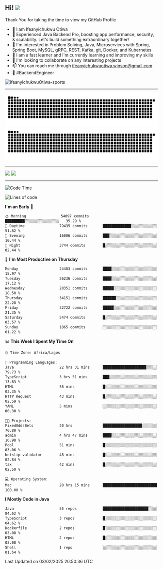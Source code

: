 <!-- BLOG-POST-LIST:START --><!-- BLOG-POST-LIST:END -->

## Hi! <img src="https://media.giphy.com/media/hvRJCLFzcasrR4ia7z/giphy.gif" width="4%"> 

Thank You for taking the time to view my GitHub Profile

- 👋 I am Ifeanyichukwu Otiwa
- 🚀 Experienced Java Backend Pro, boosting app performance, security, & scalability. Let's build something extraordinary together!
- 👀 I'm interested in Problem Solving, Java, Microservices with Spring, Spring Boot, MySQL, gRPC, REST, Kafka, git, Docker, and Kubernetes
- 🌱 I am a fast learner and I'm currently learning and improving my skills
- 💞️ I'm looking to collaborate on any interesting projects
- 📫 You can reach me through ifeanyichukwuotiwa.winson@gmail.com
- 🚀 #BackendEngineer

<p align="left" marginTop="10px"> <img src="https://komarev.com/ghpvc/?username=ifeanyichukwuOtiwa-sports&label=Profile%20views&color=0e75b6&style=for-the-badge" alt="ifeanyichukwuOtiwa-sports" /> </p>

***

<!--🐍📈SNAKEGRAPH / 🌐WEBSITE: https://github.com/Platane/snk -->
![github contribution grid snake animation](https://raw.githubusercontent.com/ifeanyichukwuOtiwa-sports/ifeanyichukwuOtiwa-sports/output/github-contribution-grid-snake-dark.svg#gh-dark-mode-only)![github contribution grid snake animation](https://raw.githubusercontent.com/ifeanyichukwuOtiwa-sports/ifeanyichukwuOtiwa-sports/output/github-contribution-grid-snake.svg#gh-light-mode-only)

***

<p float="left">
  <img float="left" src="https://github-readme-stats.vercel.app/api?username=ifeanyichukwuOtiwa-sports&count_private=true&include_all_commits=true&theme=react&show_icons=true" />
  <img float="right" src="https://github-readme-stats.vercel.app/api/top-langs/?username=ifeanyichukwuOtiwa-sports&layout=compact&show_icons=true&theme=react" /> 
</p>

***



<!--START_SECTION:waka-->
![Code Time](http://img.shields.io/badge/Code%20Time-3%2C420%20hrs%2044%20mins-blue)

![Lines of code](https://img.shields.io/badge/From%20Hello%20World%20I%27ve%20Written-38.2%20million%20lines%20of%20code-blue)

**I'm an Early 🐤** 

```text
🌞 Morning                54097 commits       █████████░░░░░░░░░░░░░░░░   35.29 % 
🌆 Daytime                79435 commits       █████████████░░░░░░░░░░░░   51.82 % 
🌃 Evening                16006 commits       ███░░░░░░░░░░░░░░░░░░░░░░   10.44 % 
🌙 Night                  3744 commits        █░░░░░░░░░░░░░░░░░░░░░░░░   02.44 % 
```
📅 **I'm Most Productive on Thursday** 

```text
Monday                   24483 commits       ████░░░░░░░░░░░░░░░░░░░░░   15.97 % 
Tuesday                  26236 commits       ████░░░░░░░░░░░░░░░░░░░░░   17.12 % 
Wednesday                28351 commits       █████░░░░░░░░░░░░░░░░░░░░   18.50 % 
Thursday                 34151 commits       ██████░░░░░░░░░░░░░░░░░░░   22.28 % 
Friday                   32722 commits       █████░░░░░░░░░░░░░░░░░░░░   21.35 % 
Saturday                 5474 commits        █░░░░░░░░░░░░░░░░░░░░░░░░   03.57 % 
Sunday                   1865 commits        ░░░░░░░░░░░░░░░░░░░░░░░░░   01.22 % 
```


📊 **This Week I Spent My Time On** 

```text
🕑︎ Time Zone: Africa/Lagos

💬 Programming Languages: 
Java                     22 hrs 31 mins      ████████████████████░░░░░   79.73 % 
TypeScript               3 hrs 51 mins       ███░░░░░░░░░░░░░░░░░░░░░░   13.63 % 
HTML                     56 mins             █░░░░░░░░░░░░░░░░░░░░░░░░   03.35 % 
HTTP Request             43 mins             █░░░░░░░░░░░░░░░░░░░░░░░░   02.59 % 
YAML                     5 mins              ░░░░░░░░░░░░░░░░░░░░░░░░░   00.30 % 

🐱‍💻 Projects: 
FixedOddsBets            20 hrs              ██████████████████░░░░░░░   70.80 % 
admin                    4 hrs 47 mins       ████░░░░░░░░░░░░░░░░░░░░░   16.98 % 
Pool                     51 mins             █░░░░░░░░░░░░░░░░░░░░░░░░   03.06 % 
betslip-validator        48 mins             █░░░░░░░░░░░░░░░░░░░░░░░░   02.84 % 
tax                      42 mins             █░░░░░░░░░░░░░░░░░░░░░░░░   02.50 % 

💻 Operating System: 
Mac                      28 hrs 15 mins      █████████████████████████   100.00 % 
```

**I Mostly Code in Java** 

```text
Java                     55 repos            █████████████████████░░░░   84.62 % 
TypeScript               3 repos             █░░░░░░░░░░░░░░░░░░░░░░░░   04.62 % 
Dockerfile               2 repos             █░░░░░░░░░░░░░░░░░░░░░░░░   03.08 % 
HTML                     2 repos             █░░░░░░░░░░░░░░░░░░░░░░░░   03.08 % 
Shell                    1 repo              ░░░░░░░░░░░░░░░░░░░░░░░░░   01.54 % 
```




 Last Updated on 03/02/2025 20:50:36 UTC
<!--END_SECTION:waka-->

<!--
<p align="center">
![trophy](https://github-profile-trophy.vercel.app/?username=ifeanyichukwuOtiwa-sports&theme=onedark) (https://github.com/ryo-ma/github-profile-trophy)
</p>
-->

<!---
ifeanyi-otiwa/ifeanyi-otiwa is a ✨ special ✨ repository because its `README.md` (this file) appears on your GitHub profile.
You can click the Preview link to take a look at your changes.
--->
